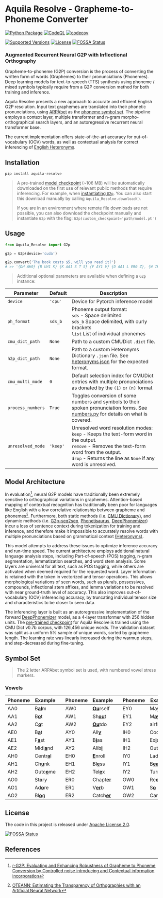 # Aquila Resolve - Grapheme-to-Phoneme Converter

[![Python Package](https://github.com/ionite34/Aquila-Resolve/actions/workflows/python-package.yml/badge.svg)](https://github.com/ionite34/Aquila-Resolve/actions/workflows/python-package.yml)
[![CodeQL](https://github.com/ionite34/Aquila-Resolve/actions/workflows/codeql-analysis.yml/badge.svg)](https://github.com/ionite34/Aquila-Resolve/actions/workflows/codeql-analysis.yml)
[![codecov](https://codecov.io/gh/ionite34/Aquila-Resolve/branch/main/graph/badge.svg?token=Y9DDMJ0C9A)](https://codecov.io/gh/ionite34/Aquila-Resolve)

[![Supported Versions](https://img.shields.io/badge/python-3.7%20%7C%203.8%20%7C%203.9%20%7C%203.10-blue)]()
[![License](https://img.shields.io/badge/License-Apache_2.0-blue.svg)](https://opensource.org/licenses/Apache-2.0)
[![FOSSA Status](https://app.fossa.com/api/projects/git%2Bgithub.com%2Fionite34%2FAquila-Resolve.svg?type=shield)](https://app.fossa.com/projects/git%2Bgithub.com%2Fionite34%2FAquila-Resolve?ref=badge_shield)

### Augmented Recurrent Neural G2P with Inflectional Orthography

Grapheme-to-phoneme (G2P) conversion is the process of converting the written form of words (Graphemes) to their 
pronunciations (Phonemes). Deep learning models for text-to-speech (TTS) synthesis using phoneme / mixed symbols
typically require from a G2P conversion method for both training and inference.

Aquila Resolve presents a new approach to accurate and efficient English G2P resolution. 
Input text graphemes are translated into their phonetic pronunciations, 
using [ARPAbet](https://wikipedia.org/wiki/ARPABET) as the [phoneme symbol set](#Symbol-Set).
The pipeline employs a context layer, multiple transformer and n-gram morpho-orthographical search layers, 
and an autoregressive recurrent neural transformer base.

The current implementation offers state-of-the-art accuracy for out-of-vocabulary (OOV) words, as well as contextual
analysis for correct inferencing of [English Heteronyms](https://en.wikipedia.org/wiki/Heteronym_(linguistics)).

## Installation

```bash
pip install aquila-resolve
```
> A pre-trained [model checkpoint](https://huggingface.co/ionite/Aquila-Resolve/blob/main/model.pt) (~106 MB) will be
> automatically downloaded on the first use of relevant public methods that require inferencing. For example,
> when [instantiating `G2p`](#Usage). You can also start this download manually by calling `Aquila_Resolve.download()`.
> 
> If you are in an environment where remote file downloads are not possible, you can also download the checkpoint 
> manually and instantiate `G2p` with the flag: `G2p(custom_checkpoint='path/model.pt')`

## Usage

```python
from Aquila_Resolve import G2p

g2p = G2p(device='cuda')

g2p.convert('The book costs $5, will you read it?')
# >> '{DH AH0} {B UH1 K} {K AA1 S T S} {F AY1 V} {D AA1 L ER0 Z}, {W IH1 L} {Y UW1} {R IY1 D} {IH1 T}?'
```

> Additional optional parameters are available when defining a `G2p` instance:

| Parameter          | Default  | Description                                                                                                                                                                                                             |
|--------------------|----------|-------------------------------------------------------------------------------------------------------------------------------------------------------------------------------------------------------------------------|
| `device`           | `'cpu'`  | Device for Pytorch inference model                                                                                                                                                                                      |
| `ph_format`        | `sds_b`  | Phoneme output format: <br> `sds` - Space delimited <br> `sds_b` Space delimited, with curly brackets <br> `list` List of individual phonemes                                                                           |
| `cmu_dict_path`    | `None`   | Path to a custom CMUDict `.dict` file.                                                                                                                                                                                  |
| `h2p_dict_path`    | `None`   | Path to a custom Heteronyms Dictionary `.json` file. See [heteronyms.json](src/Aquila_Resolve/data/heteronyms.json) for the expected format.                                                                            |
| `cmu_multi_mode`   | `0`      | Default selection index for CMUDict entries with multiple pronunciations as donated by the `(1)` or `(n)` format                                                                                                        |
| `process_numbers`  | `True`   | Toggles conversion of some numbers and symbols to their spoken pronunciation forms. See [numbers.py](src/Aquila_Resolve/text/numbers.py) for details on what is covered.                                                |
| `unresolved_mode`  | `'keep'` | Unresolved word resolution modes: <br> `keep` - Keeps the text-form word in the output. <br> `remove` - Removes the text-form word from the output. <br> `drop` - Returns the line as `None` if any word is unresolved. |

## Model Architecture

In evaluation[^1], neural G2P models have traditionally been extremely sensitive to orthographical variations
in graphemes. Attention-based mapping of contextual recognition has traditionally been poor for languages
like English with a low correlative relationship between grapheme and phonemes[^2]. Furthermore, both static
methods (i.e. [CMU Dictionary](https://github.com/cmusphinx/cmudict)), and dynamic methods (i.e. 
[G2p-seq2seq](https://github.com/cmusphinx/g2p-seq2seq), 
[Phonetisaurus](https://github.com/AdolfVonKleist/Phonetisaurus), 
[DeepPhonemizer](https://github.com/as-ideas/DeepPhonemizer)) 
incur a loss of sentence context during tokenization for training and inference, and therefore make it impossible 
to accurately resolve words with multiple pronunciations based on grammatical context 
[(Heteronyms)](https://wikipedia.org/wiki/Heteronym_(linguistics)).

This model attempts to address these issues to optimize inference accuracy and run-time speed. The current architecture
employs additional natural language analysis steps, including Part-of-speech (POS) tagging, n-gram segmentation, 
lemmatization searches, and word stem analysis. Some layers are universal for all text, such as POS tagging,
while others are activated when deemed required for the requested word. Layer information is retained with the token
in vectorized and tensor operations. This allows morphological variations of seen words, such as plurals, possessives,
compounds, inflectional stem affixes, and lemma variations to be resolved with near ground-truth level of accuracy.
This also improves out-of-vocabulary (OOV) inferencing accuracy, by truncating individual tensor size and
characteristics to be closer to seen data. 

The inferencing layer is built as an autoregressive implementation of the forward
[DeepPhonemizer](https://github.com/as-ideas/DeepPhonemizer) model, as a 4-layer transformer with 256 hidden units. 
The [pre-trained checkpoint](https://huggingface.co/ionite/Aquila-Resolve/blob/main/model.pt) for Aquila Resolve 
is trained using the CMU Dict v0.7b corpus, with 126,456 unique words. The validation dataset was split as a 
uniform 5% sample of unique words, sorted by grapheme length. The learning rate was linearly increased during 
the warmup steps, and step-decreased during fine-tuning.

## Symbol Set

> The 2 letter ARPAbet symbol set is used, with numbered vowel stress markers.

### Vowels

| Phoneme | Example            |     | Phoneme | Example            |     | Phoneme | Example               |     | Phoneme | Example |  
|---------|--------------------|-----|---------|--------------------|-----|---------|-----------------------|-----|---------|---------|
| AA0     | B<u>**al**</u>m    |     | AW0     | <u>**Ou**</u>rself |     | EY0     | Mayd<u>**ay**</u>     |     | OY0     |         |
| AA1     | B<u>**o**</u>t     |     | AW1     | Sh<u>**ou**</u>t   |     | EY1     | M<u>**ay**</u>day     |     | OY1     |         |
| AA2     | C<u>**o**</u>t     |     | AW2     | <u>**Ou**</u>tdo   |     | EY2     | airfr<u>**eigh**</u>t |     | OY2     |         |
| AE0     | B<u>**a**</u>t     |     | AY0     | All<u>**y**</u>    |     | IH0     | Cook<u>**i**</u>ng    |     | UH0     |         |
| AE1     | F<u>**a**</u>st    |     | AY1     | B<u>**i**</u>as    |     | IH1     | Ex<u>**i**</u>st      |     | UH1     |         |
| AE2     | Midl<u>**a**</u>nd |     | AY2     | Alib<u>**i**</u>   |     | IH2     | Outf<u>**i**</u>t     |     | UH2     |         |
| AH0     | Centr<u>**a**</u>l |     | EH0     | <u>**E**</u>nroll  |     | IY0     | Lad<u>**y**</u>       |     | UW0     |         |
| AH1     | Ch<u>**u**</u>nk   |     | EH1     | Bl<u>**e**</u>ss   |     | IY1     | B<u>**ea**</u>k       |     | UW1     |         |
| AH2     | Outc<u>**o**</u>me |     | EH2     | Tel<u>**e**</u>x   |     | IY2     | Turnk<u>**ey**</u>    |     | UW2     |         |
| AO0     | St<u>**o**</u>ry   |     | ER0     | Chapt<u>**er**</u> |     | OW0     | Re<u>**o**</u>        |     |         |         |
| AO1     | Ad<u>**o**</u>re   |     | ER1     | V<u>**er**</u>b    |     | OW1     | S<u>**o**</u>         |     |         |         |
| AO2     | Bl<u>**o**</u>g    |     | ER2     | Catch<u>**er**</u> |     | OW2     | Carg<u>**o**</u>      |     |         |         |


## License

The code in this project is released under [Apache License 2.0](LICENSE).

[![FOSSA Status](https://app.fossa.com/api/projects/git%2Bgithub.com%2Fionite34%2FAquila-Resolve.svg?type=large)](https://app.fossa.com/projects/git%2Bgithub.com%2Fionite34%2FAquila-Resolve?ref=badge_large)

## References


[^1]: [r-G2P: Evaluating and Enhancing Robustness of Grapheme to Phoneme Conversion by Controlled noise introducing 
and Contextual information incorporation](https://arxiv.org/abs/2202.11194)

[^2]: [OTEANN: Estimating the Transparency of Orthographies with an Artificial 
Neural Network](https://arxiv.org/abs/1912.13321)

